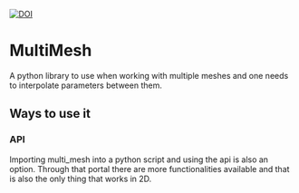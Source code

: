 [![DOI](https://zenodo.org/badge/125088168.svg)](https://zenodo.org/badge/latestdoi/125088168)
# MultiMesh
A python library to use when working with multiple meshes and one needs to interpolate parameters between them.

## Ways to use it

### API
Importing multi_mesh into a python script and using the api is also an option. Through that portal there are more functionalities available and that is also the only thing that works in 2D.

